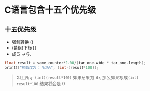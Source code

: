 # C语言包含十五个优先级

## 十五优先级
- 强制转换 ()
- (数组)下标 []
- 成员 ->与.
``` C
float result = same_counter*1.00/(tar_one.wide * tar_one.length);
printf("相似度为： %d%%", (int)(result*100));
```
> 如上所示 ``` (int)(result*100) ``` 如果结果为 87, 那么如果写成``` (int) result*100 ``` 结果将会是 0

